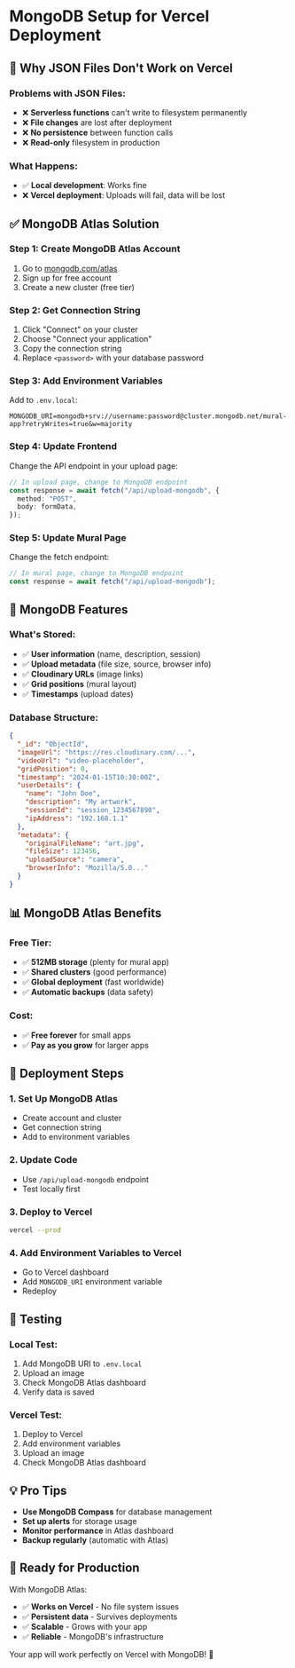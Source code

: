 # MongoDB Setup for Vercel Deployment

## 🚨 Why JSON Files Don't Work on Vercel

### **Problems with JSON Files:**
- ❌ **Serverless functions** can't write to filesystem permanently
- ❌ **File changes** are lost after deployment
- ❌ **No persistence** between function calls
- ❌ **Read-only** filesystem in production

### **What Happens:**
- ✅ **Local development**: Works fine
- ❌ **Vercel deployment**: Uploads will fail, data will be lost

## ✅ MongoDB Atlas Solution

### **Step 1: Create MongoDB Atlas Account**
1. Go to [mongodb.com/atlas](https://mongodb.com/atlas)
2. Sign up for free account
3. Create a new cluster (free tier)

### **Step 2: Get Connection String**
1. Click "Connect" on your cluster
2. Choose "Connect your application"
3. Copy the connection string
4. Replace `<password>` with your database password

### **Step 3: Add Environment Variables**
Add to `.env.local`:
```env
MONGODB_URI=mongodb+srv://username:password@cluster.mongodb.net/mural-app?retryWrites=true&w=majority
```

### **Step 4: Update Frontend**
Change the API endpoint in your upload page:
```typescript
// In upload page, change to MongoDB endpoint
const response = await fetch("/api/upload-mongodb", {
  method: "POST",
  body: formData,
});
```

### **Step 5: Update Mural Page**
Change the fetch endpoint:
```typescript
// In mural page, change to MongoDB endpoint
const response = await fetch("/api/upload-mongodb");
```

## 🔧 MongoDB Features

### **What's Stored:**
- ✅ **User information** (name, description, session)
- ✅ **Upload metadata** (file size, source, browser info)
- ✅ **Cloudinary URLs** (image links)
- ✅ **Grid positions** (mural layout)
- ✅ **Timestamps** (upload dates)

### **Database Structure:**
```json
{
  "_id": "ObjectId",
  "imageUrl": "https://res.cloudinary.com/...",
  "videoUrl": "video-placeholder",
  "gridPosition": 0,
  "timestamp": "2024-01-15T10:30:00Z",
  "userDetails": {
    "name": "John Doe",
    "description": "My artwork",
    "sessionId": "session_1234567890",
    "ipAddress": "192.168.1.1"
  },
  "metadata": {
    "originalFileName": "art.jpg",
    "fileSize": 123456,
    "uploadSource": "camera",
    "browserInfo": "Mozilla/5.0..."
  }
}
```

## 📊 MongoDB Atlas Benefits

### **Free Tier:**
- ✅ **512MB storage** (plenty for mural app)
- ✅ **Shared clusters** (good performance)
- ✅ **Global deployment** (fast worldwide)
- ✅ **Automatic backups** (data safety)

### **Cost:**
- ✅ **Free forever** for small apps
- ✅ **Pay as you grow** for larger apps

## 🚀 Deployment Steps

### **1. Set Up MongoDB Atlas**
- Create account and cluster
- Get connection string
- Add to environment variables

### **2. Update Code**
- Use `/api/upload-mongodb` endpoint
- Test locally first

### **3. Deploy to Vercel**
```bash
vercel --prod
```

### **4. Add Environment Variables to Vercel**
- Go to Vercel dashboard
- Add `MONGODB_URI` environment variable
- Redeploy

## 🧪 Testing

### **Local Test:**
1. Add MongoDB URI to `.env.local`
2. Upload an image
3. Check MongoDB Atlas dashboard
4. Verify data is saved

### **Vercel Test:**
1. Deploy to Vercel
2. Add environment variables
3. Upload an image
4. Check MongoDB Atlas dashboard

## 💡 Pro Tips

- **Use MongoDB Compass** for database management
- **Set up alerts** for storage usage
- **Monitor performance** in Atlas dashboard
- **Backup regularly** (automatic with Atlas)

## 🎯 Ready for Production

With MongoDB Atlas:
- ✅ **Works on Vercel** - No file system issues
- ✅ **Persistent data** - Survives deployments
- ✅ **Scalable** - Grows with your app
- ✅ **Reliable** - MongoDB's infrastructure

Your app will work perfectly on Vercel with MongoDB! 🚀 